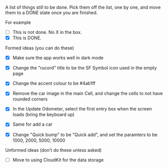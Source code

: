 A list of things still to be done. Pick them off the list, one by one, and move them to a DONE state once you are finished. 

For example

- [ ] This is not done. No X in the box.
- [X] This is DONE. 

Formed ideas (you can do these)

- [X] Make sure the app works well in dark mode
- [X] Change the "rucord" title to be the SF Symbol icon used in the empty page
- [X] Change the accent colour to be #4ab1ff
- [X] Remove the car image in the main Cell, and change the cells to not have rounded corners
- [X] In the Update Odometer, select the first entry box when the screen loads (bring the keyboard up)
- [X] Same for add a car
- [X] Change "Quick bump" to be "Quick add", and set the paramters to be 1000, 2000, 5000, 10000


Unformed ideas (don't do these unless asked)
- [ ] Move to using CloudKit for the data storage